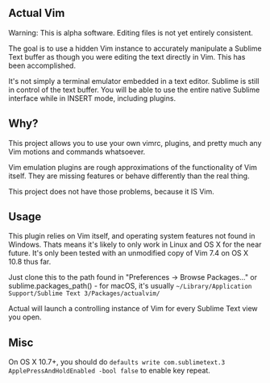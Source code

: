 Actual Vim
----

Warning: This is alpha software. Editing files is not yet entirely consistent.

The goal is to use a hidden Vim instance to accurately manipulate a Sublime Text buffer as though you were editing the text directly in Vim. This has been accomplished.

It's not simply a terminal emulator embedded in a text editor. Sublime is still in control of the text buffer. You will be able to use the entire native Sublime interface while in INSERT mode, including plugins.

Why?
----

This project allows you to use your own vimrc, plugins, and pretty much any Vim motions and commands whatsoever.

Vim emulation plugins are rough approximations of the functionality of Vim itself. They are missing features or behave differently than the real thing.

This project does not have those problems, because it IS Vim.

Usage
----

This plugin relies on Vim itself, and operating system features not found in Windows. Thats means it's likely to only work in Linux and OS X for the near future. It's only been tested with an unmodified copy of Vim 7.4 on OS X 10.8 thus far.

Just clone this to the path found in "Preferences -> Browse Packages..." or sublime.packages_path() - for macOS, it's usually `~/Library/Application Support/Sublime Text 3/Packages/actualvim/`

Actual will launch a controlling instance of Vim for every Sublime Text view you open.

Misc
----

On OS X 10.7+, you should do `defaults write com.sublimetext.3 ApplePressAndHoldEnabled -bool false` to enable key repeat.
